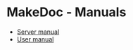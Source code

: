 # MakeDoc - Manuals

- [Server manual](https://behaimits.com/doc/makedoc/app/html/InstallManual/index.html)
- [User manual](https://behaimits.com/doc/makedoc/app/html/UserManual/index.html)

